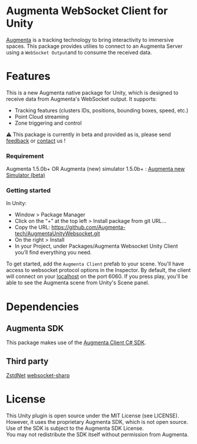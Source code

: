 # Augmenta WebSocket Client for Unity
[Augmenta](https://augmenta.tech/) is a tracking technology to bring interactivity to immersive spaces. This package provides utilies to connect to an Augmenta Server using a `WebSocket Output`and to consume the received data.

# Features

This is a new Augmenta native package for Unity, which is designed to receive data from Augmenta's WebSocket output. It supports:

- Tracking features (clusters IDs, positions, bounding boxes, speed, etc.)
- Point Cloud streaming
- Zone triggering and control

⚠️ This package is currently in beta and provided as is, please send [feedback](https://www.notion.so/199653bb205780a69636f50e214f62b6?pvs=21) or [contact](https://augmenta.tech/contact) us !

### Requirement

Augmenta 1.5.0b+
OR
Augmenta (new) simulator 1.5.0b+ : [Augmenta new Simulator (beta)](https://tech.docs.augmenta.tech/beta-program/augmenta-new-simulator-(beta))

### Getting started

In Unity:

- Window > Package Manager
- Click on the “+” at the top left > Install package from git URL…
- Copy the URL: https://github.com/Augmenta-tech/AugmentaUnityWebsocket.git
- On the right > Install
- In your Project, under Packages/Augmenta Websocket Unity Client you’ll find everything you need.

To get started, add the `Augmenta Client` prefab to your scene. You'll have access to websocket protocol options in the Inspector. By default, the client will connect on your [localhost](http://localhost) on the port 6060. If you press play, you'll be able to see the Augmenta scene from Unity's Scene panel.

# Dependencies
## Augmenta SDK
This package makes use of the [Augmenta Client C# SDK](https://github.com/Augmenta-tech/AugmentaClientSDK-CS).  

## Third party
[ZstdNet](https://www.nuget.org/packages/ZstdNet)
[websocket-sharp](https://github.com/sta/websocket-sharp)

# License

This Unity plugin is open source under the MIT License (see LICENSE).  
However, it uses the proprietary Augmenta SDK, which is not open source.  
Use of the SDK is subject to the Augmenta SDK License.  
You may not redistribute the SDK itself without permission from Augmenta.
